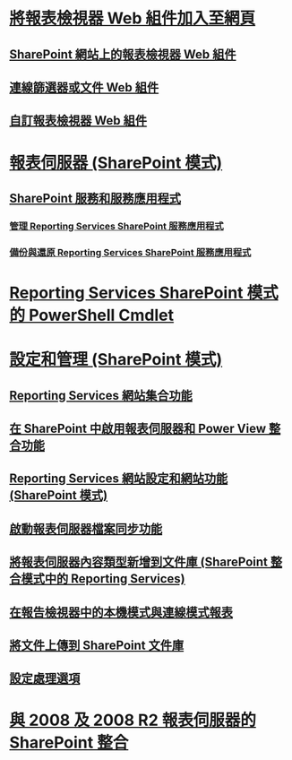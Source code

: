 # [將報表檢視器 Web 組件加入至網頁](add-reporting-services-content-types-to-a-sharepoint-library.md)
## [SharePoint 網站上的報表檢視器 Web 組件](../report-viewer-web-part-on-a-sharepoint-site.md)
## [連線篩選器或文件 Web 組件](../connect-filter-or-documents-web-part-reporting-services-sharepoint-integrated-mode.md)
## [自訂報表檢視器 Web 組件](../customize-the-report-viewer-web-part.md)
# [報表伺服器 (SharePoint 模式)](../reporting-services-report-server-sharepoint-mode.md)
## [SharePoint 服務和服務應用程式](../reporting-services-sharepoint-service-and-service-applications.md)
### [管理 Reporting Services SharePoint 服務應用程式](../manage-a-reporting-services-sharepoint-service-application.md)
### [備份與還原 Reporting Services SharePoint 服務應用程式](../backup-and-restore-reporting-services-sharepoint-service-applications.md)
# [Reporting Services SharePoint 模式的 PowerShell Cmdlet](../powershell-cmdlets-for-reporting-services-sharepoint-mode.md)
# [設定和管理 (SharePoint 模式)](../configure-administer-report-server-reporting-services-sharepoint-mode.md)
## [Reporting Services 網站集合功能](../reporting-services-site-collection-features.md)
## [在 SharePoint 中啟用報表伺服器和 Power View 整合功能](../activate-the-report-server-and-power-view-integration-features-in-sharepoint.md)
## [Reporting Services 網站設定和網站功能 (SharePoint 模式)](../reporting-services-site-settings-and-site-features-sharepoint-mode.md)
## [啟動報表伺服器檔案同步功能](../activate-report-server-file-sync-feature-sharepoint-central-administration.md)
## [將報表伺服器內容類型新增到文件庫 (SharePoint 整合模式中的 Reporting Services)](../add-reporting-services-content-types-to-a-sharepoint-library.md)
## [在報告檢視器中的本機模式與連線模式報表](../local-vs-connected-mode-report-viewer-reporting-services-sharepoint-mode.md)
## [將文件上傳到 SharePoint 文件庫](../upload-documents-to-a-sharepoint-library-reporting-services-in-sharepoint-mode.md)
## [設定處理選項](../set-processing-options-reporting-services-in-sharepoint-integrated-mode.md)
# [與 2008 及 2008 R2 報表伺服器的 SharePoint 整合](../sharepoint-integration-with-2008-and-2008-r2-report-servers.md)
